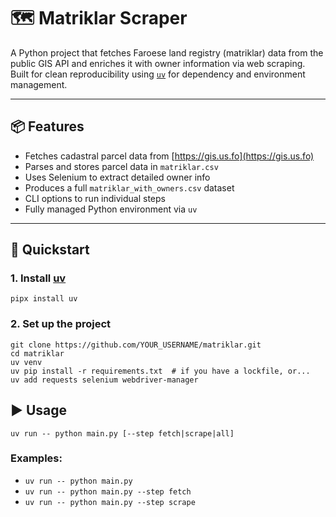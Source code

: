 # 🗺️ Matriklar Scraper

A Python project that fetches Faroese land registry (matriklar) data from the public GIS API and enriches it with owner information via web scraping. Built for clean reproducibility using [`uv`](https://github.com/astral-sh/uv) for dependency and environment management.

---

## 📦 Features

- Fetches cadastral parcel data from [https://gis.us.fo](https://gis.us.fo)
- Parses and stores parcel data in `matriklar.csv`
- Uses Selenium to extract detailed owner info
- Produces a full `matriklar_with_owners.csv` dataset
- CLI options to run individual steps
- Fully managed Python environment via `uv`

---

## 🚀 Quickstart

### 1. Install [uv](https://github.com/astral-sh/uv)

`pipx install uv`

### 2. Set up the project

```
git clone https://github.com/YOUR_USERNAME/matriklar.git
cd matriklar
uv venv
uv pip install -r requirements.txt  # if you have a lockfile, or...
uv add requests selenium webdriver-manager
```

## ▶️ Usage

`uv run -- python main.py [--step fetch|scrape|all]`

### Examples:

- `uv run -- python main.py`
- `uv run -- python main.py --step fetch`
- `uv run -- python main.py --step scrape`
